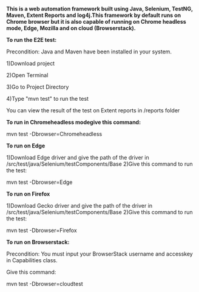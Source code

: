 **This is a web automation framework built using Java, Selenium, TestNG, Maven, Extent Reports and log4j.This framework by default runs on Chrome browser but it is also capable of running on Chrome headless mode, Edge, Mozilla and on cloud (Browserstack).**


**To run the E2E test:**

Precondition: Java and Maven have been installed in your system.

1)Download project

2)Open Terminal

3)Go to Project Directory

4)Type "mvn test" to run the test

You can view the result of the test on Extent reports in /reports folder

**To run in Chromeheadless modegive this command:**

mvn test -Dbrowser=Chromeheadless

**To run on Edge**

1)Download Edge driver and give the path of the driver in /src/test/java/Selenium/testComponents/Base
2)Give this command to run the test:

mvn test -Dbrowser=Edge

**To run on Firefox**

1)Download Gecko driver and give the path of the driver in /src/test/java/Selenium/testComponents/Base
2)Give this command to run the test:

mvn test -Dbrowser=Firefox

**To run on Browserstack:**

Precondition: You must input your BrowserStack username and accesskey in Capabilities class.

Give this command:

mvn test -Dbrowser=cloudtest




